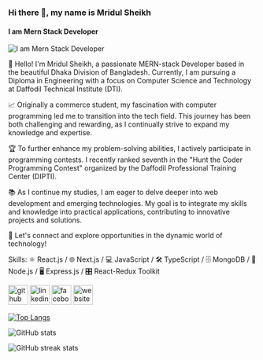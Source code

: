 ### Hi there 👋, my name is Mridul Sheikh
#### I am Mern Stack Developer
![I am Mern Stack Developer](https://arturssmirnovs.github.io/github-profile-readme-generator/images/banner.png)

👋 Hello! I'm Mridul Sheikh, a passionate MERN-stack Developer based in the beautiful Dhaka Division of Bangladesh. Currently, I am pursuing a Diploma in Engineering with a focus on Computer Science and Technology at Daffodil Technical Institute (DTI).

📈 Originally a commerce student, my fascination with computer programming led me to transition into the tech field. This journey has been both challenging and rewarding, as I continually strive to expand my knowledge and expertise.

🏆 To further enhance my problem-solving abilities, I actively participate in programming contests. I recently ranked seventh in the "Hunt the Coder Programming Contest" organized by the Daffodil Professional Training Center (DIPTI).

📚 As I continue my studies, I am eager to delve deeper into web development and emerging technologies. My goal is to integrate my skills and knowledge into practical applications, contributing to innovative projects and solutions.

🤝 Let's connect and explore opportunities in the dynamic world of technology!

Skills: ⚛️ React.js / 🌐 Next.js / 💻 JavaScript / 🛠️ TypeScript / 🗄️ MongoDB / 🔧 Node.js / 🖥️ Express.js / 🎛️ React-Redux Toolkit



[<img src='https://cdn.jsdelivr.net/npm/simple-icons@3.0.1/icons/github.svg' alt='github' height='40'>](https://github.com/MridulSheikh)  [<img src='https://cdn.jsdelivr.net/npm/simple-icons@3.0.1/icons/linkedin.svg' alt='linkedin' height='40'>](https://www.linkedin.com/in/mridul-sheikh/)  [<img src='https://cdn.jsdelivr.net/npm/simple-icons@3.0.1/icons/facebook.svg' alt='facebook' height='40'>](https://www.facebook.com/profile.php?id=100093106206286)  [<img src='https://cdn.jsdelivr.net/npm/simple-icons@3.0.1/icons/icloud.svg' alt='website' height='40'>](https://mridulsheikh.netlify.app/)  

[![Top Langs](https://github-readme-stats.vercel.app/api/top-langs/?username=MridulSheikh)](https://github.com/anuraghazra/github-readme-stats)

![GitHub stats](https://github-readme-stats.vercel.app/api?username=MridulSheikh&show_icons=true)  

![GitHub streak stats](https://streak-stats.demolab.com/?user=MridulSheikh)  

